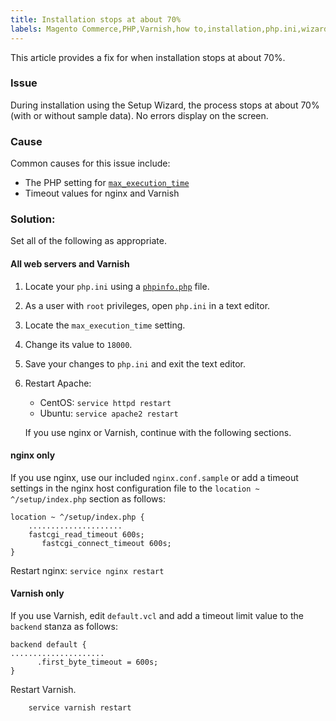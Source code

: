```yaml
---
title: Installation stops at about 70%
labels: Magento Commerce,PHP,Varnish,how to,installation,php.ini,wizard
---
```


This article provides a fix for when installation stops at about 70%.

### Issue

During installation using the Setup Wizard, the process stops at about 70% (with or without sample data). No errors display on the screen.

### Cause

Common causes for this issue include:

* The PHP setting for [`` max_execution_time ``](http://php.net/manual/en/info.configuration.php#ini.max-execution-time)
* Timeout values for nginx and Varnish

### Solution:

Set all of the following as appropriate.

#### All web servers and Varnish

1. Locate your `` php.ini `` using a [`` phpinfo.php ``](https://devdocs.magento.com/guides/v2.3/install-gde/prereq/optional.html#install-optional-phpinfo) file.
1. As a user with `` root `` privileges, open `` php.ini `` in a text editor.
1. Locate the `` max_execution_time `` setting.
1. Change its value to `` 18000 ``.
1. Save your changes to `` php.ini `` and exit the text editor.
1. Restart Apache:
    
    
    
    * CentOS: `` service httpd restart ``
    * Ubuntu: `` service apache2 restart ``
    
    
    
    
    If you use nginx or Varnish, continue with the following sections.
    
    

#### nginx only

If you use nginx, use our included `` nginx.conf.sample `` or add a timeout settings in the nginx host configuration file to the `` location ~ ^/setup/index.php `` section as follows:

<pre><code class="language-php">location ~ ^/setup/index.php {
    .....................
    fastcgi_read_timeout 600s;
       fastcgi_connect_timeout 600s;
}</code></pre>

Restart nginx: `` service nginx restart ``

#### Varnish only

If you use Varnish, edit `` default.vcl `` and add a timeout limit value to the `` backend `` stanza as follows:

<pre><code class="language-php">backend default {
.....................
      .first_byte_timeout = 600s;
}</code></pre>

Restart Varnish.

<pre><code class="language-php">    service varnish restart</code></pre>